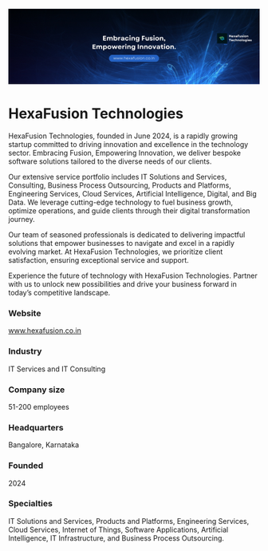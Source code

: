 ![Alt text](images/banner.png)

# HexaFusion Technologies

HexaFusion Technologies, founded in June 2024, is a rapidly growing startup committed to driving innovation and excellence in the technology sector. Embracing Fusion, Empowering Innovation, we deliver bespoke software solutions tailored to the diverse needs of our clients.

Our extensive service portfolio includes IT Solutions and Services, Consulting, Business Process Outsourcing, Products and Platforms, Engineering Services, Cloud Services, Artificial Intelligence, Digital, and Big Data. We leverage cutting-edge technology to fuel business growth, optimize operations, and guide clients through their digital transformation journey.

Our team of seasoned professionals is dedicated to delivering impactful solutions that empower businesses to navigate and excel in a rapidly evolving market. At HexaFusion Technologies, we prioritize client satisfaction, ensuring exceptional service and support.

Experience the future of technology with HexaFusion Technologies. Partner with us to unlock new possibilities and drive your business forward in today’s competitive landscape.

### Website
www.hexafusion.co.in

### Industry
IT Services and IT Consulting

### Company size
51-200 employees

### Headquarters
Bangalore, Karnataka

### Founded
2024

### Specialties
IT Solutions and Services, Products and Platforms, Engineering Services, Cloud Services, Internet of Things, Software Applications, Artificial Intelligence, IT Infrastructure, and Business Process Outsourcing.
